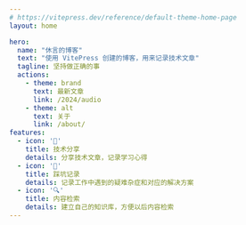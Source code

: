 ```yaml
---
# https://vitepress.dev/reference/default-theme-home-page
layout: home

hero:
  name: "休言的博客"
  text: "使用 VitePress 创建的博客，用来记录技术文章"
  tagline: 坚持做正确的事
  actions:
    - theme: brand
      text: 最新文章
      link: /2024/audio
    - theme: alt
      text: 关于
      link: /about/
features:
  - icon: '🎉'
    title: 技术分享
    details: 分享技术文章，记录学习心得
  - icon: '📝'
    title: 踩坑记录
    details: 记录工作中遇到的疑难杂症和对应的解决方案
  - icon: '🔍'
    title: 内容检索
    details: 建立自己的知识库，方便以后内容检索
---
```


